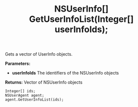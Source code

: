 ﻿---
uid: crmscript_ref_NSUserAgent_GetUserInfoList
title: NSUserInfo[] GetUserInfoList(Integer[]  userInfoIds);
intellisense: NSUserAgent.GetUserInfoList
keywords: NSUserAgent, GetUserInfoList
so.topic: reference
---

Gets a vector of UserInfo objects.

**Parameters:**
 - **userInfoIds** The identifiers of the NSUserInfo objects

**Returns:** Vector of NSUserInfo objects

```crmscript
Integer[] ids;
NSUserAgent agent;
agent.GetUserInfoList(ids);
```

